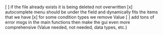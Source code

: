 [ ] if the file already exists it is being deleted not overwritten
[x] autocomplete menu should be under the field and dynamically fits the items that we have
[x] for some condition types we remove Value
[ ] add tons of error msgs in the main functions then make the gui even more comprehensive (Value needed, not needed, data types, etc.)